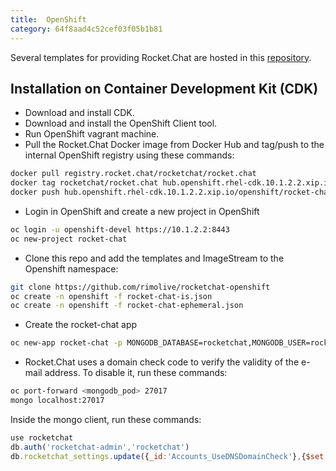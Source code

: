 ```yaml
---
title:  OpenShift
category: 64f8aad4c52cef03f05b1b81
---
```


Several templates for providing Rocket.Chat are hosted in this [repository](http://developers.redhat.com/).

## Installation on Container Development Kit (CDK)

* Download and install CDK.
* Download and install the OpenShift Client tool.
* Run OpenShift vagrant machine.
* Pull the Rocket.Chat Docker image from Docker Hub and tag/push to the internal OpenShift registry using these commands:

```bash
docker pull registry.rocket.chat/rocketchat/rocket.chat
docker tag rocketchat/rocket.chat hub.openshift.rhel-cdk.10.1.2.2.xip.io/openshift/rocket-chat
docker push hub.openshift.rhel-cdk.10.1.2.2.xip.io/openshift/rocket-chat
```

* Login in OpenShift and create a new project in OpenShift

```bash
oc login -u openshift-devel https://10.1.2.2:8443
oc new-project rocket-chat
```

* Clone this repo and add the templates and ImageStream to the Openshift namespace:

```bash
git clone https://github.com/rimolive/rocketchat-openshift
oc create -n openshift -f rocket-chat-is.json
oc create -n openshift -f rocket-chat-ephemeral.json
```

* Create the rocket-chat app

```bash
oc new-app rocket-chat -p MONGODB_DATABASE=rocketchat,MONGODB_USER=rocketchat-admin,MONGODB_PASS=rocketchat
```

* Rocket.Chat uses a domain check code to verify the validity of the e-mail address. To disable it, run these commands:

```bash
oc port-forward <mongodb_pod> 27017
mongo localhost:27017
```

Inside the mongo client, run these commands:

```javascript
use rocketchat
db.auth('rocketchat-admin','rocketchat')
db.rocketchat_settings.update({_id:'Accounts_UseDNSDomainCheck'},{$set:{value:false}})
```
